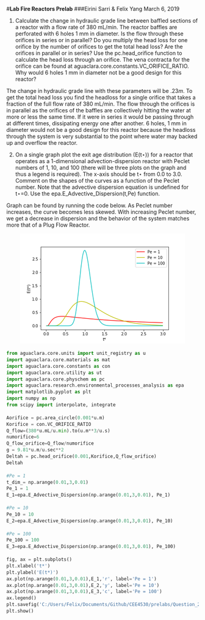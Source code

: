 #**Lab Fire Reactors Prelab**
###Eirini Sarri & Felix Yang
March 6, 2019

1. Calculate the change in hydraulic grade line between baffled sections of a reactor with a flow rate of 380 mL/min. The reactor baffles are perforated with 6 holes 1 mm in diameter. Is the flow through these orifices in series or in parallel? Do you multiply the head loss for one orifice by the number of orifices to get the total head loss? Are the orifices in parallel or in series? Use the pc.head_orifice function to calculate the head loss through an orifice. The vena contracta for the orifice can be found at aguaclara.core.constants.VC_ORIFICE_RATIO. Why would 6 holes 1 mm in diameter not be a good design for this reactor?

The change in hydraulic grade line with these parameters will be $.23 m$. To get the total head loss you find the headloss for a single orifice that takes a fraction of the full flow rate of 380 mL/min. The flow through the orifices is in parallel as the orifices of the baffles are collectively hitting the water at more or less the same time. If it were in series it would be passing through at different times, dissipating energy one after another. 6 holes, 1 mm in diameter would not be a good design for this reactor because the headloss through the system is very substantial to the point where water may backed up and overflow the reactor.

2. On a single graph plot the exit age distribution (E(t⋆)) for a reactor that operates as a 1-dimensional advection-dispersion reactor with Peclet numbers of 1, 10, and 100 (there will be three plots on the graph and thus a legend is required). The x-axis should be t⋆ from 0.0 to 3.0. Comment on the shapes of the curves as a function of the Peclet number. Note that the advective dispersion equation is undefined for t⋆=0. Use the epa.E_Advective_Dispersion(t,Pe) function.

Graph can be found by running the code below. As Peclet number increases, the curve becomes less skewed. With increasing Peclet number, we get a decrease in dispersion and the behavior of the system matches more that of a Plug Flow Reactor.

<p align="center">
  <img src="https://raw.githubusercontent.com/FelixYuHengYang/CEE4530/master/prelabs/Reactors_Question_2.png" alt="Exit age Distrubtion"/>
</p>



```python
from aguaclara.core.units import unit_registry as u
import aguaclara.core.materials as mat
import aguaclara.core.constants as con
import aguaclara.core.utility as ut
import aguaclara.core.physchem as pc
import aguaclara.research.environmental_processes_analysis as epa
import matplotlib.pyplot as plt
import numpy as np
from scipy import interpolate, integrate

Aorifice = pc.area_circle(0.001*u.m)
Korifice = con.VC_ORIFICE_RATIO
Q_flow=(380*u.mL/u.min).to(u.m**3/u.s)
numorifice=6
Q_flow_orifice=Q_flow/numorifice
g = 9.81*u.m/u.sec**2
Deltah = pc.head_orifice(0.001,Korifice,Q_flow_orifice)
Deltah

#Pe = 1
t_dim_= np.arange(0.01,3,0.01)
Pe_1 = 1
E_1=epa.E_Advective_Dispersion(np.arange(0.01,3,0.01), Pe_1)

#Pe = 10
Pe_10 = 10
E_2=epa.E_Advective_Dispersion(np.arange(0.01,3,0.01), Pe_10)

#Pe = 100
Pe_100 = 100
E_3=epa.E_Advective_Dispersion(np.arange(0.01,3,0.01), Pe_100)

fig, ax = plt.subplots()
plt.xlabel('t*')
plt.ylabel('E(t*)')
ax.plot(np.arange(0.01,3,0.01),E_1,'r', label='Pe = 1')
ax.plot(np.arange(0.01,3,0.01),E_2,'y', label='Pe = 10')
ax.plot(np.arange(0.01,3,0.01),E_3,'c', label='Pe = 100')
ax.legend()
plt.savefig('C:/Users/Felix/Documents/Github/CEE4530/prelabs/Question_2')
plt.show()
